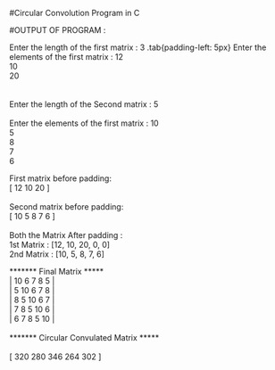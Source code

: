#Circular Convolution Program in C

#OUTPUT OF PROGRAM :


Enter the length of the first matrix : 3
.tab{padding-left: 5px}
Enter the elements of the first matrix : 12<br>
10<br>
20<br>
<br>
<br>
Enter the length of the Second matrix : 5<br>
<br>
Enter the elements of the first matrix : 10<br>
5<br>
8<br>
7<br>
6<br>

 First matrix before padding:<br>
[ 12    10      20      ]<br>
<br>
 Second matrix before padding:<br>
[ 10    5       8       7       6       ]<br>
<br>
 Both the Matrix After padding :<br>
        1st Matrix  : [12, 10, 20, 0, 0]<br>
        2nd Matrix  : [10, 5, 8, 7, 6] <br>
    
 ******* Final Matrix *****<br>
      |  10       6        7        8        5    |<br>
      |  5        10       6        7        8    |<br>
      |  8        5        10       6        7    |<br>
      |  7        8        5        10       6    |<br>
      |  6        7        8        5        10   |<br>
<br>
 ******* Circular Convulated Matrix *****<br><br>
[ 320   280     346     264     302     ]<br>
